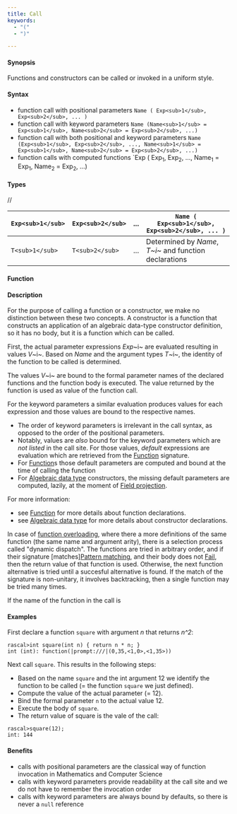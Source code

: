 ```yaml
---
title: Call
keywords:
  - "("
  - ")"

---
```


#### Synopsis

Functions and constructors can be called or invoked in a uniform style.

#### Syntax

* function call with positional parameters `Name ( Exp<sub>1</sub>, Exp<sub>2</sub>, ... )`
* function call with keyword parameters `Name (Name<sub>1</sub> = Exp<sub>1</sub>, Name<sub>2</sub> = Exp<sub>2</sub>, ...)`
* function call with both positional and keyword parameters `Name (Exp<sub>1</sub>, Exp<sub>2</sub>, ..., Name<sub>1</sub> = Exp<sub>1</sub>, Name<sub>2</sub> = Exp<sub>2</sub>, ...)`
* function calls with computed functions `Exp ( Exp<sub>1</sub>, Exp<sub>2</sub>, ..., Name<sub>1</sub> = Exp<sub>1</sub>, Name<sub>2</sub> = Exp<sub>2</sub>, ...) 

#### Types

//

| `Exp<sub>1</sub>`  | `Exp<sub>2</sub>` | ... | `Name ( Exp<sub>1</sub>, Exp<sub>2</sub>, ... )`  |
| --- | --- | --- | --- |
| `T<sub>1</sub>`    | `T<sub>2</sub>`   | ... | Determined by _Name_, _T~i~_ and function declarations  |


#### Function

#### Description

For the purpose of calling a function or a constructor, we make no distinction between these two concepts.
A constructor is a function that constructs an application of an algebraic data-type constructor definition,
so it has no body, but it is a function which can be called.

First, the actual parameter expressions _Exp_~i~ are evaluated resulting in values _V_~i~.
Based on _Name_ and the argument types _T_~i~, the identity of the function to be called is determined.

The values _V_~i~ are bound to the formal parameter names of the 
declared functions and the function body is executed.
The value returned by the function is used as value of the function call.

For the keyword parameters a similar evaluation produces values for each expression and those values
are bound to the respective names. 
* The order of keyword parameters is irrelevant in the call syntax, as opposed to the order of the positional parameters. 
* Notably, values are _also_ bound for the keyword parameters which are _not listed_ in the call site. For those values, _default_ expressions are evaluation which are retrieved from the [Function](/docs/Rascal/Declarations/Function) signature. 
* For [Function](/docs/Rascal/Declarations/Function)s those default parameters are computed and bound at the time of calling the function
* For [Algebraic data type](/docs/Rascal/Declarations/AlgebraicDataType) constructors, the missing default parameters are computed, lazily, at the moment of [Field projection](/docs/Rascal/Expressions/Operators/FieldProjection).

For more information:
* see [Function](/docs/Rascal/Declarations/Function) for more details about function declarations.
* see [Algebraic data type](/docs/Rascal/Declarations/AlgebraicDataType) for more details about constructor declarations.

In case of [function overloading](/docs/Rascal/Declarations/Function), where there a more definitions of the same function (the same name and argument arity), there is a selection process called "dynamic dispatch". The functions are tried in arbitrary order,
and if their signature [matches][Pattern matching](/docs//RascalConcepts/PatternMatching), and their body does not [Fail](/docs/Rascal/Statements/Fail), then the return value of that function is used. Otherwise, the next function alternative is tried until a succesful alternative is found. 
If the match of the signature is non-unitary, it involves backtracking, then a single function
may be tried many times.

If the name of the function in the call is

#### Examples

First declare a function `square` with argument _n_ that returns _n^2_:

```rascal-shell
rascal>int square(int n) { return n * n; }
int (int): function(|prompt:///|(0,35,<1,0>,<1,35>))
```

Next call `square`. This results in the following steps:

* Based on the name `square` and the int argument 12 we identify the function to be called
  (= the function `square` we just defined).
* Compute the value of the actual parameter (= 12).
* Bind the formal parameter `n` to the actual value 12.
* Execute the body of `square`.
* The return value of square is the vale of the call:


```rascal-shell
rascal>square(12);
int: 144
```

#### Benefits

* calls with positional parameters are the classical way of function invocation in Mathematics and Computer Science
* calls with keyword parameters provide readability at the call site and we do not have to remember the invocation order
* calls with keyword parameters are always bound by defaults, so there is never a `null` reference


